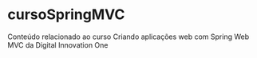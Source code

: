 # cursoSpringMVC
Conteúdo relacionado ao curso Criando aplicações web com Spring Web MVC da Digital Innovation One
